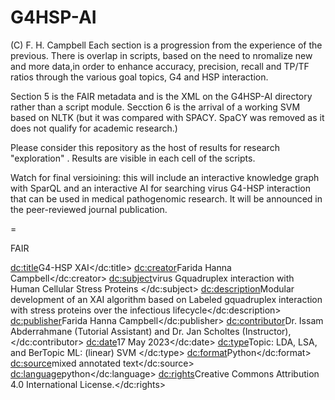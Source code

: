 # G4HSP-AI
(C) F. H. Campbell
Each section is a progression from the experience of the previous.
There is overlap in  scripts, based on the need to nromalize new and more data,in order to enhance accuracy, precision, recall and TP/TF ratios through the various goal topics, G4 and HSP interaction.

Section 5 is the FAIR metadata  and is the XML on the G4HSP-AI directory rather than  a script module.
Secction 6 is the arrival of a working SVM based on NLTK (but it was compared with SPACY.  SpaCY was removed as it does not qualify for academic research.)

Please consider this repository as the host of results for research "exploration" .
Results are visible in each cell of the scripts.


Watch for  final versioining:  this will include an interactive knowledge graph with SparQL and an interactive AI for searching virus G4-HSP interaction that can be used in medical pathogenomic research.  It will be announced in the  peer-reviewed journal publication. 

=


FAIR
<?xml version="1.0" encoding="UTF-8"?>

<metadata
xmlns:xsi="http://www.w3.org/2001/XMLSchema-instance"
xmlns:dc="http://purl.org/dc/elements/1.1/">
<dc:title>G4-HSP XAI</dc:title>
<dc:creator>Farida Hanna Campbell</dc:creator>
<dc:subject>virus Gquadruplex interaction with Human Cellular Stress Proteins  </dc:subject>
<dc:description>Modular development of an XAI algorithm based on
Labeled gquadruplex interaction with stress proteins over the infectious lifecycle</dc:description>
<dc:publisher>Farida Hanna Campbell</dc:publisher>
<dc:contributor>Dr. Issam Abderrahmane (Tutorial Assistant) and Dr. Jan Scholtes (Instructor), </dc:contributor>
<dc:date>17 May 2023</dc:date>
<dc:type>Topic: LDA, LSA, and BerTopic  ML: (linear) SVM </dc:type>
<dc:format>Python</dc:format>
<dc:source>mixed annotated text</dc:source>
<dc:language>python</dc:language>
<dc:rights>Creative Commons Attribution 4.0 International License.</dc:rights>

</metadata>
